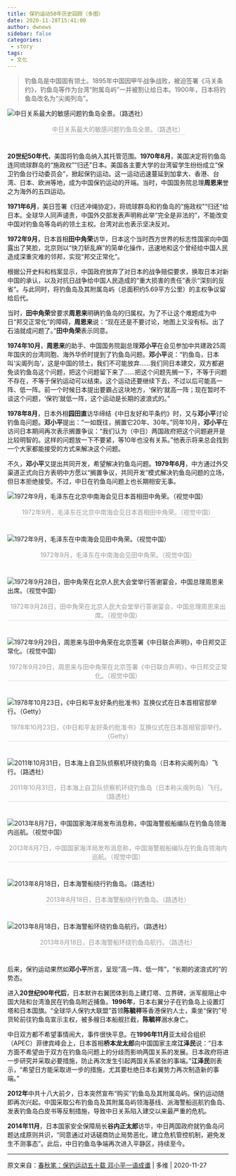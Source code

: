 ```yaml
---
title: 保钓运动50年历史回顾（多图）
date: 2020-11-28T15:41:00
author: dwnews
sidebar: false
categories:
 - story
tags:
 - 文化
---
```

>钓鱼岛是中国固有领土。1895年中国因甲午战争战败，被迫签署《马关条约》，钓鱼岛等作为台湾“附属岛屿”一并被割让给日本。1900年，日本将钓鱼岛改名为“尖阁列岛”。

<!-- more -->

![中日关系最大的敏感问题钓鱼岛全景。（路透社）](/images/2020/diaoyu50/0.jpeg "中日关系最大的敏感问题钓鱼岛全景。（路透社）")
<center>
    <div style="color:orange; border-bottom: 1px solid #d9d9d9;
    display: inline-block;color: #999;padding: 2px; margin-bottom:24px;">
    中日关系最大的敏感问题钓鱼岛全景。（路透社）</div>
</center>

**20世纪50年代**，美国将钓鱼岛纳入其托管范围。**1970年8月**，美国决定将钓鱼岛连同琉球群岛的“施政权”“归还”日本。美国各主要大学的台湾留学生纷纷成立“保卫钓鱼台行动委员会”，掀起保钓运动。这一运动迅速蔓延到加拿大、香港、台湾、日本、欧洲等地，成为中国保钓运动的开端。当时，中国国务院总理**周恩来**誉之为海外的五四运动。

**1971年6月**，美日签署《归还冲绳协定》，将琉球群岛和钓鱼岛的“施政权”“归还”给日本。全球华人同声谴责，中国外交部发表声明称此举“完全是非法的”，不能改变中国对钓鱼岛等岛屿的领土主权。台湾对此也表示坚决反对。

**1972年9月**，日本首相**田中角荣**访华，日本这个当时西方世界的标志性国家向中国露出了笑脸，北京则以“快刀斩乱麻”的简单化操作，迅速地和这个曾经给中国人民造成深重灾难的邻邦，实现“邦交正常化”。

根据公开史料和档案显示，中国政府放弃了对日本的战争赔偿要求，换取日本对新中国的承认，以及对抗日战争给中国人民造成的“重大损害的责任”表示“深刻的反省”。与此同时，将钓鱼岛及其附属岛屿（总面积约5.69平方公里）的主权争议留给后代。

当时，**田中角荣**曾要求**周恩来**明确钓鱼岛的归属权。为了不让这个难题成为中日“邦交正常化”的障碍，**周恩来**说：“现在还是不要讨论，地图上又没有标。出了石油就成问题了。”**田中角荣**表示同意。

**1974年10月**，**周恩来**的助手、中国国务院副总理**邓小平**在会见参加中共建政25周年国庆的台湾同胞、海外华侨时提到了钓鱼岛问题。**邓小平**说：“钓鱼岛，日本叫‘尖阁列岛’，这是中国的领土，我们不可能放弃……我们同日本建交，双方都避免谈钓鱼岛这个问题，把这个问题留下来了……把这个问题先搁一下，不等于问题不存在，不等于保钓运动可以结束。这个运动还要继续下去，不过以后可能高一阵、低一阵。前一个时候日本提出要霸占这块地方，‘保钓’就高一阵；现在暂时不谈这个问题，‘保钓’就低一阵，这个运动是长期的波浪式的。”

**1978年8月**，日本外相**园田直**访华缔结《中日友好和平条约》时，又与**邓小平**讨论钓鱼岛问题。**邓小平**提出：“一如既往，搁置它20年、30年。”同年10月，**邓小平**在访问日本期间再次表示搁置争议：“我们认为（中日）两国政府把这个问题避开是比较明智的。这样的问题放一下不要紧，等10年也没有关系。”他表示将来总会找到一个大家都能接受的方式来解决这个问题。

不久，**邓小平**又提出共同开发，希望解决钓鱼岛问题。**1979年6月**，中方通过外交渠道正式向日方表明中方愿以“搁置争议，共同开发”模式解决钓鱼岛问题的立场，但日本拒绝接受。不过，中日在钓鱼岛问题上也长期相安无事。

![1972年9月，毛泽东在北京中南海会见日本首相田中角荣。（视觉中国）](/images/2020/diaoyu50/1.jpeg "1972年9月，毛泽东在北京中南海会见日本首相田中角荣。（视觉中国）")
<center>
    <div style="color:orange; border-bottom: 1px solid #d9d9d9;
    display: inline-block;color: #999;padding: 2px;
    margin-bottom:24px;">1972年9月，毛泽东在北京中南海会见日本首相田中角荣。（视觉中国）</div>
    <br>
</center>

![1972年9月，毛泽东在中南海会见田中角荣。（视觉中国）](/images/2020/diaoyu50/2.jpeg "1972年9月，毛泽东在中南海会见田中角荣。（视觉中国）")
<center>
    <div style="color:orange; border-bottom: 1px solid #d9d9d9;
    display: inline-block;
    color: #999;
    padding: 2px;margin-bottom:24px;">1972年9月，毛泽东在中南海会见田中角荣。（视觉中国）</div>
    <br>
</center>

![1972年9月28日，田中角荣在北京人民大会堂举行答谢宴会，中国总理周恩来出席。（视觉中国）](/images/2020/diaoyu50/3.jpeg "1972年9月28日，田中角荣在北京人民大会堂举行答谢宴会，中国总理周恩来出席。（视觉中国）")
<center>
    <div style="color:orange; border-bottom: 1px solid #d9d9d9;
    display: inline-block;
    color: #999;
    padding: 2px;margin-bottom:24px;">1972年9月28日，田中角荣在北京人民大会堂举行答谢宴会，中国总理周恩来出席。（视觉中国）</div>
    <br>
</center>

![1972年9月29日，周恩来与田中角荣在北京签署《中日联合声明》，中日邦交正常化。（视觉中国）](/images/2020/diaoyu50/4.jpeg "1972年9月29日，周恩来与田中角荣在北京签署《中日联合声明》，中日邦交正常化。（视觉中国）")
<center>
    <div style="color:orange; border-bottom: 1px solid #d9d9d9;
    display: inline-block;
    color: #999;
    padding: 2px;margin-bottom:24px;">1972年9月29日，周恩来与田中角荣在北京签署《中日联合声明》，中日邦交正常化。（视觉中国）</div>
    <br>
</center>

![1978年10月23日，《中日和平友好条约批准书》互换仪式在日本首相官邸举行。（Getty）](/images/2020/diaoyu50/5.jpeg "1978年10月23日，《中日和平友好条约批准书》互换仪式在日本首相官邸举行。（Getty）")
<center>
    <div style="color:orange; border-bottom: 1px solid #d9d9d9;
    display: inline-block;
    color: #999;
    padding: 2px;margin-bottom:24px;">1978年10月23日，《中日和平友好条约批准书》互换仪式在日本首相官邸举行。（Getty）</div>
    <br>
</center>

![2011年10月31日，日本海上自卫队侦察机环绕钓鱼岛（日本称尖阁列岛）飞行。（路透社）](/images/2020/diaoyu50/6.jpeg "2011年10月31日，日本海上自卫队侦察机环绕钓鱼岛（日本称尖阁列岛）飞行。（路透社）")
<center>
    <div style="color:orange; border-bottom: 1px solid #d9d9d9;
    display: inline-block;
    color: #999;
    padding: 2px;margin-bottom:24px;">2011年10月31日，日本海上自卫队侦察机环绕钓鱼岛（日本称尖阁列岛）飞行。（路透社）</div>
    <br>
</center>

![2013年8月7日，中国国家海洋局发布消息称，中国海警舰船编队在钓鱼岛领海内巡航。（视觉中国）](/images/2020/diaoyu50/7.jpeg "2013年8月7日，中国国家海洋局发布消息称，中国海警舰船编队在钓鱼岛领海内巡航。（视觉中国）")
<center>
    <div style="color:orange; border-bottom: 1px solid #d9d9d9;
    display: inline-block;
    color: #999;
    padding: 2px;margin-bottom:24px;">2013年8月7日，中国国家海洋局发布消息称，中国海警舰船编队在钓鱼岛领海内巡航。（视觉中国）</div>
    <br>
</center>

![2013年8月18日，日本海警船绕行钓鱼岛。（路透社）](/images/2020/diaoyu50/8.jpeg "2013年8月18日，日本海警船绕行钓鱼岛。（路透社）")
<center>
    <div style="color:orange; border-bottom: 1px solid #d9d9d9;
    display: inline-block;
    color: #999;
    padding: 2px;margin-bottom:24px;">2013年8月18日，日本海警船绕行钓鱼岛。（路透社）</div>
    <br>
</center>

![2013年8月18日，日本海警船环绕钓鱼岛航行。（路透社）](/images/2020/diaoyu50/9.jpeg "2013年8月18日，日本海警船环绕钓鱼岛航行。（路透社）")
<center>
    <div style="color:orange; border-bottom: 1px solid #d9d9d9;
    display: inline-block;
    color: #999;
    padding: 2px;margin-bottom:24px;">2013年8月18日，日本海警船环绕钓鱼岛航行。（路透社）</div>
    <br>
</center>

后来，保钓运动果然如**邓小平**所言，呈现“高一阵、低一阵”，“长期的波浪式的”的势态。

进入**20世纪90年代后**，日本默许右翼团体到岛上建灯塔、立界碑，派军舰阻止中国大陆和台湾渔民在钓鱼岛附近捕鱼。**1996年**，日本右翼分子在钓鱼岛上设置灯塔和日本国旗。“全球华人保钓大联盟”首领**陈毓祥**等香港保钓人士，乘坐“保钓”号货轮前往钓鱼岛宣示主权，被多艘日本船舰拦截，**陈毓祥**溺水身亡。

中日双方都不希望事情闹大，事件很快平息。在**1996年11月**亚太经合组织（APEC）菲律宾峰会上，日本首相**桥本龙太郎**向中国国家主席**江泽民**说：“日本方面不希望由于双方在钓鱼岛问题上的分歧而影响两国关系的发展。日本政府将进一步研究并采取必要措施，防止再次发生引起两国关系紧张的事端。”**江泽民**则表示，“希望日方能采取进一步的措施，尤其要杜绝日本右翼势力再次制造新的事端。”

**2012年**中共十八大前夕，日本突然宣布“购买”钓鱼岛及其附属岛屿。保钓运动随即再次兴起。中国采取公布钓鱼岛及其附属岛屿领海基线、派海警船巡航钓鱼岛、发表钓鱼岛白皮书等反制措施，导致中日关系陷入建交以来最严重的危机。

**2014年11月**，日本国家安全保障局长**谷内正太郎**访华，中日两国政府就钓鱼岛问题达成原则共识，“同意通过对话磋商防止局势恶化，建立危机管控机制，避免发生不测事态”。此后，中日钓鱼岛争端再次进入平静区，持续至今。

-----------
原文来自：[春秋笔：保钓运动五十载 邓小平一语成谶](https://www.dwnews.com/%E4%B8%AD%E5%9B%BD/60220533/%E6%98%A5%E7%A7%8B%E7%AC%94%E4%BF%9D%E9%92%93%E8%BF%90%E5%8A%A8%E4%BA%94%E5%8D%81%E8%BD%BD%E9%82%93%E5%B0%8F%E5%B9%B3%E4%B8%80%E8%AF%AD%E6%88%90%E8%B0%B6) | 多维 | 2020-11-27
